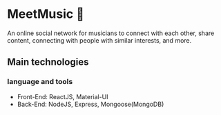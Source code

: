 # MeetMusic :musical_note:

An online social network for musicians to connect with each other, share content, connecting with people with similar interests, and more.

## Main technologies

### language and tools

- Front-End: ReactJS, Material-UI
- Back-End: NodeJS, Express, Mongoose(MongoDB)

